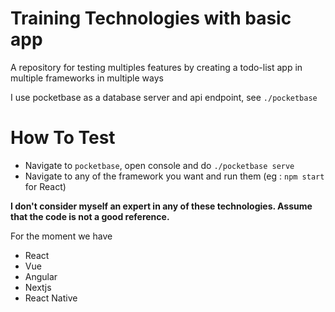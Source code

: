 # Training Technologies with basic app

A repository for testing multiples features by creating a todo-list app in multiple frameworks in multiple ways

I use pocketbase as a database server and api endpoint, see `./pocketbase`

# How To Test

- Navigate to `pocketbase`, open console and do `./pocketbase serve`
- Navigate to any of the framework you want and run them (eg : `npm start` for React)

**I don't consider myself an expert in any of these technologies. Assume that the code is not a good reference.**

For the moment we have
- React
- Vue
- Angular
- Nextjs
- React Native